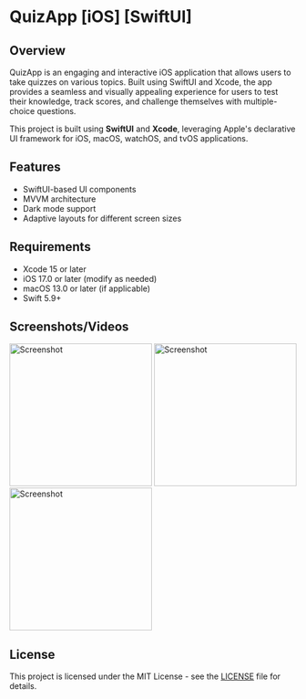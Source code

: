 # QuizApp [iOS] [SwiftUI]

## Overview
QuizApp is an engaging and interactive iOS application that allows users to take quizzes on various topics. Built using SwiftUI and Xcode, the app provides a seamless and visually appealing experience for users to test their knowledge, track scores, and challenge themselves with multiple-choice questions.

This project is built using **SwiftUI** and **Xcode**, leveraging Apple's declarative UI framework for iOS, macOS, watchOS, and tvOS applications.

## Features
- SwiftUI-based UI components
- MVVM architecture
- Dark mode support
- Adaptive layouts for different screen sizes

## Requirements
- Xcode 15 or later
- iOS 17.0 or later (modify as needed)
- macOS 13.0 or later (if applicable)
- Swift 5.9+
  
## Screenshots/Videos
<img width="250" alt="Screenshot" src= "https://github.com/user-attachments/assets/55363aa5-dbad-434e-a5cf-df2bebdabafd">
<img width="250" alt="Screenshot" src= "https://github.com/user-attachments/assets/bc27087a-135e-46ce-889f-78cab52a6414">
<img width="250" alt="Screenshot" src= "https://github.com/user-attachments/assets/39967f73-dc8a-44c5-bcc7-7951f2380874">

## License
This project is licensed under the MIT License - see the [LICENSE](LICENSE) file for details.
